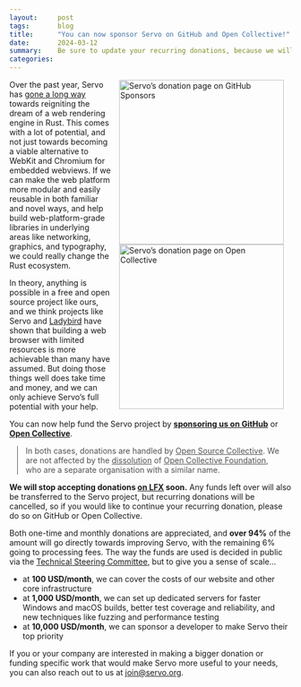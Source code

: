 ```yaml
---
layout:     post
tags:       blog
title:      "You can now sponsor Servo on GitHub and Open Collective!"
date:       2024-03-12
summary:    Be sure to update your recurring donations, because we will stop taking donations on LFX soon.
categories:
---
```


<figure class="_figr"><a href="https://github.com/sponsors/servo"><img src="{{ '/img/blog/sponsor-on-github.png' | url }}"
    alt="Servo’s donation page on GitHub Sponsors"></a>
<br><a href="https://opencollective.com/servo"><img src="{{ '/img/blog/sponsor-on-open-collective.png' | url }}"
    alt="Servo’s donation page on Open Collective"></a></figure>

<span class=_floatmin></span>Over the past year, Servo has [gone a long way](https://servo.org/blog/2023/12/18/this-year-in-servo/) towards reigniting the dream of a web rendering engine in Rust. This comes with a lot of potential, and not just towards becoming a viable alternative to WebKit and Chromium for embedded webviews. If we can make the web platform more modular and easily reusable in both familiar and novel ways, and help build web-platform-grade libraries in underlying areas like networking, graphics, and typography, we could really change the Rust ecosystem.

In theory, anything is possible in a free and open source project like ours, and we think projects like Servo and [Ladybird](https://ladybird.dev) have shown that building a web browser with limited resources is more achievable than many have assumed. But doing those things well does take time and money, and we can only achieve Servo’s full potential with your help.

You can now help fund the Servo project by [**sponsoring us on GitHub**](https://github.com/sponsors/servo) or [**Open Collective**](https://opencollective.com/servo).

<aside class="_note">

In both cases, donations are handled by [Open Source Collective](https://opencollective.com/opensource). We are not affected by the [dissolution](https://blog.opencollective.com/open-collective-official-statement-ocf-dissolution/) of [Open Collective Foundation](https://opencollective.com/foundation), who are a separate organisation with a similar name.
</aside>

**We will stop accepting donations [on LFX](https://crowdfunding.lfx.linuxfoundation.org/projects/servo) soon.** Any funds left over will also be transferred to the Servo project, but recurring donations will be cancelled, so if you would like to continue your recurring donation, please do so on GitHub or Open Collective.

Both one-time and monthly donations are appreciated, and **over 94%** of the amount will go directly towards improving Servo, with the remaining 6% going to processing fees. The way the funds are used is decided in public via the [Technical Steering Committee](https://servo.org/governance/), but to give you a sense of scale…

<ul style="max-width: 45em;">
<li>at <strong>100 USD/month</strong>, we can cover the costs of our website and other core infrastructure
<li>at <strong>1,000 USD/month</strong>, we can set up dedicated servers for faster Windows and macOS builds, better test coverage and reliability, and new techniques like fuzzing and performance testing
<li>at <strong>10,000 USD/month</strong>, we can sponsor a developer to make Servo their top priority
</ul>

If you or your company are interested in making a bigger donation or funding specific work that would make Servo more useful to your needs, you can also reach out to us at [join@servo.org](mailto:join@servo.org).

<style>
    /* guaranteed minimum width for first paragraph after a float */
    ._floatmin {
        display: block;
        width: 13em;
        overflow: hidden;
    }
    ._none {
        display: none;
    }
    ._fig:not(#specificity) {
        width: 33em;
        max-width: 100%;
        margin: 1em auto;
    }
    ._fig > ._flex {
        display: flex;
    }
    ._fig._min {
        width: min-content;
    }
    ._fig table {
        text-align: initial;
    }
    ._fig figcaption._notes {
        text-align: left;
        width: max-content;
        max-width: 100%;
    }
    ._figl:not(#specificity),
    ._figr:not(#specificity) {
        margin: 0 1em 1em;
    }
    ._figl {
        float: left;
    }
    ._figr {
        float: right;
    }
    ._figl > figcaption,
    ._figr > figcaption,
    ._figl > iframe,
    ._figr > iframe,
    ._figl > video,
    ._figr > video,
    ._figl > a > img,
    ._figr > a > img {
        width: 21em;
        max-width: 100%;
    }
    ._runin {
        margin-bottom: 1em;
    }
    ._runin > p,
    ._runin > h2 {
        display: inline;
    }
    ._correction {
        max-width: 33em;
        margin: 1em auto;
        border-bottom: 1px solid;
        padding-bottom: 1em;
    }
    ._note {
        max-width: 33em;
        margin: 1em 1em;
        border-left: 1px solid;
        padding-left: 1em;
        opacity: 0.75;
    }
</style>
